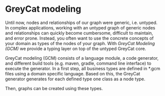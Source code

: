 # GreyCat modeling

Until now, nodes and relationships of our graph were generic, i.e. untyped. 
In complex applications, working with an untyped graph of generic nodes and relationships can quickly become cumbersome, difficult to maintain, and error prone.
Instead, you often want to use the concrete concepts of your domain as types of the nodes of your graph. With *GreyCat Modeling (GCM)* we provide a typing layer on top of the untyped GreyCat core.

GreyCat modeling (GCM) consists of a language module, a code generator, and different build tools (e.g. maven, gradle, command line interface) to execute the generator.
In a first step, all business types are defined in *.gcm files using a domain specific language. 
Based on this, the GreyCat generator generates for each defined type one class as a node type. 

Then, graphs can be created using these types. 